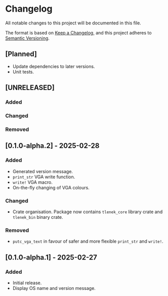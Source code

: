 # Changelog

All notable changes to this project will be documented in this file.

The format is based on [Keep a Changelog](https://keepachangelog.com/en/1.1.0/),
and this project adheres to [Semantic Versioning](https://semver.org/spec/v2.0.0.html).

## [Planned]

- Update dependencies to later versions.
- Unit tests.

## [UNRELEASED]

### Added

### Changed

### Removed

## [0.1.0-alpha.2] - 2025-02-28

### Added

- Generated version message.
- `print_str` VGA write function.
- `write!` VGA macro.
- On-the-fly changing of VGA colours.

### Changed

- Crate organisation. Package now contains `tlenek_core` library crate and `tlenek_bin` binary crate.

### Removed

- `putc_vga_text` in favour of safer and more flexible `print_str` and `write!`.

## [0.1.0-alpha.1] - 2025-02-27

### Added

- Initial release.
- Display OS name and version message.
